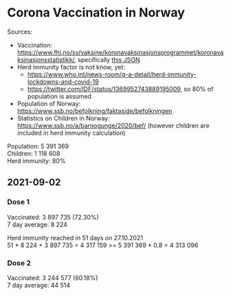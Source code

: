 # Corona Vaccination in Norway

Sources:

- Vaccination: <https://www.fhi.no/sv/vaksine/koronavaksinasjonsprogrammet/koronavaksinasjonsstatistikk/>, specifically [this JSON](https://www.fhi.no/api/chartdata/api/99119)
- Herd immunity factor is not know, yet:
  - <https://www.who.int/news-room/q-a-detail/herd-immunity-lockdowns-and-covid-19>
  - <https://twitter.com/IDF/status/1369952743889195009>, so 80% of population is assumed
- Population of Norway: <https://www.ssb.no/befolkning/faktaside/befolkningen>
- Statistics on Children in Norway: https://www.ssb.no/a/barnogunge/2020/bef/ (however children are included in herd immunity calculation)

Population: 5 391 369  
Children: 1 118 608  
Herd immunity: 80%  

## 2021-09-02

### Dose 1

Vaccinated: 3 897 735 (72.30%)  
7 day average: 8 224

Herd immunity reached in 51 days on 27.10.2021  
51 * 8 224 + 3 897 735 = 4 317 159 >= 5 391 369 * 0.8 = 4 313 096

### Dose 2

Vaccinated: 3 244 577 (60.18%)  
7 day average: 44 514

